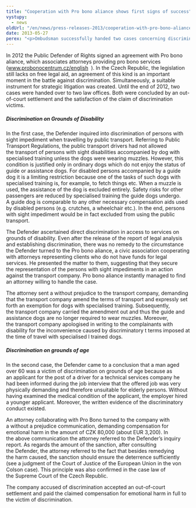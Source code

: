 ```yaml
---
title: "Cooperation with Pro bono aliance shows first signs of success"
vystupy:
  - news
oldUrl: "/en/news/press-releases-2013/cooperation-with-pro-bono-aliance-shows-first-signs-of-success/"
date: 2013-05-27
perex: "<p>Ombudsman successfully handed two cases concerning discrimination to attorneys providing pro bono services. Both were concluded by an out-of-court settlement and the satisfaction of the claim of discrimination victims.</p>"
---
```


<!-- imported from the old website -->

<p>In 2012 the Public Defender of Rights signed an agreement with Pro bono aliance, which associates attorneys providing pro bono services (<a title="Opening in a new window" href="http://www.probonocentrum.cz/english" class="-" target="_blank">www.probonocentrum.cz/english</a> <img alt="" src="https://www.ochrance.cz/typo3/ext/od_linkdesc/icons/external.gif" class="od_linkdesc_icon_external" /> <img src="https://www.ochrance.cz/typo3/ext/od_linkdesc/icons/external.gif" class="od_linkdesc_icon_external" alt="" />). In the Czech Republic, the legislation still lacks on free legal aid, an agreement of this kind is an important moment in the battle against discrimination. Simultaneously, a suitable instrument for strategic litigation was created. Until the end of 2012, two cases were handed over to two law offices. Both were concluded by an out-of-court settlement and the satisfaction of the claim of discrimination victims. </p><h5>Discrimination on Grounds of Disability </h5><p>In the first case, the Defender inquired into discrimination of persons with sight impediment when travelling by public transport. Referring to Public Transport Regulations, the public transport drivers had not allowed the transport of persons with sight disabilities accompanied by dog with specialised training unless the dogs were wearing muzzles. However, this condition is justified only in ordinary dogs which do not enjoy the status of guide or assistance dogs. For disabled persons accompanied by a guide dog it is a limiting restriction because one of the tasks of such dogs with specialised training is, for example, to fetch things etc. When a muzzle is used, the assistance of the dog is excluded entirely. Safety risks for other passengers are reduced by specialised training the guide dogs undergo. A guide dog is comparable to any other necessary compensation aids used by disabled persons (e.g. crutches, a wheelchair etc.). In the end, persons with sight impediment would be in fact excluded from using the public transport. </p><p>The Defender ascertained direct discrimination in access to services on grounds of disability. Even after the release of the report of legal analysis and establishing discrimination, there was no remedy to the circumstance the Defender turned to the Pro bono aliance, a civic association cooperating with attorneys representing clients who do not have funds for legal services. He presented the matter to them, suggesting that they secure the representation of the persons with sight impediments in an action against the transport company. Pro bono aliance instantly managed to find an attorney willing to handle the case. </p><p>The attorney sent a without prejudice to the transport company, demanding that the transport company amend the terms of transport and expressly set forth an exemption for dogs with specialised training. Subsequently, the transport company carried the amendment out and thus the guide and assistance dogs are no longer required to wear muzzles. Moreover, the transport company apologised in writing to the complainants with disability for the inconvenience caused by discriminatory t terms imposed at the time of travel with specialised l trained dogs.</p><h5>Discrimination on grounds of age </h5><p>In the second case, the Defender came to a conclusion that a man aged over 60 was a victim of discrimination on grounds of age because as an applicant for the post of a driver for a technical services company he had been informed during the job interview that the offered job was very physically demanding and therefore unsuitable for elderly persons. Without having examined the medical condition of the applicant, the employer hired a younger applicant. Moreover, the written evidence of the discriminatory conduct existed. </p><p>An attorney collaborating with Pro Bono turned to the company with a without a prejudice communication, demanding compensation for emotional harm in the amount of CZK 80,000 (about EUR 3,200). In the above communication the attorney referred to the Defender’s inquiry report. As regards the amount of the sanction, after consulting the Defender, the attorney referred to the fact that besides remedying the harm caused, the sanction should ensure the deterrence sufficiently (see a judgment of the Court of Justice of the European Union in the von Colson case). This principle was also confirmed in the case law of the Supreme Court of the Czech Republic. </p><p>The company accused of discrimination accepted an out-of-court settlement and paid the claimed compensation for emotional harm in full to the victim of discrimination.</p>
